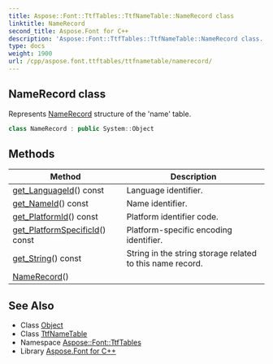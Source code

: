 ```yaml
---
title: Aspose::Font::TtfTables::TtfNameTable::NameRecord class
linktitle: NameRecord
second_title: Aspose.Font for C++
description: 'Aspose::Font::TtfTables::TtfNameTable::NameRecord class. Represents NameRecord structure of the ''name'' table in C++.'
type: docs
weight: 1900
url: /cpp/aspose.font.ttftables/ttfnametable/namerecord/
---
```

## NameRecord class


Represents [NameRecord](./) structure of the 'name' table.

```cpp
class NameRecord : public System::Object
```

## Methods

| Method | Description |
| --- | --- |
| [get_LanguageId](./get_languageid/)() const | Language identifier. |
| [get_NameId](./get_nameid/)() const | Name identifier. |
| [get_PlatformId](./get_platformid/)() const | Platform identifier code. |
| [get_PlatformSpecificId](./get_platformspecificid/)() const | Platform-specific encoding identifier. |
| [get_String](./get_string/)() const | String in the string storage related to this name record. |
| [NameRecord](./namerecord/)() |  |
## See Also

* Class [Object](../../../system/object/)
* Class [TtfNameTable](../)
* Namespace [Aspose::Font::TtfTables](../../)
* Library [Aspose.Font for C++](../../../)
